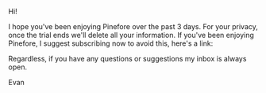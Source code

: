 Hi!

I hope you've been enjoying Pinefore over the past 3 days. For your privacy, once the trial ends we'll delete all your information. If you've been enjoying Pinefore, I suggest subscribing now to avoid this, here's a link:

Regardless, if you have any questions or suggestions my inbox is always open.

Evan
